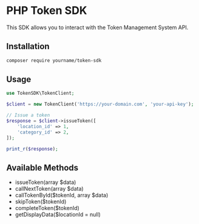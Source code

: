 # PHP Token SDK

This SDK allows you to interact with the Token Management System API.

## Installation

```bash
composer require yourname/token-sdk
```

## Usage

```php
use TokenSDK\TokenClient;

$client = new TokenClient('https://your-domain.com', 'your-api-key');

// Issue a token
$response = $client->issueToken([
    'location_id' => 1,
    'category_id' => 2,
]);

print_r($response);
```

## Available Methods

- issueToken(array $data)
- callNextToken(array $data)
- callTokenById($tokenId, array $data)
- skipToken($tokenId)
- completeToken($tokenId)
- getDisplayData($locationId = null)

